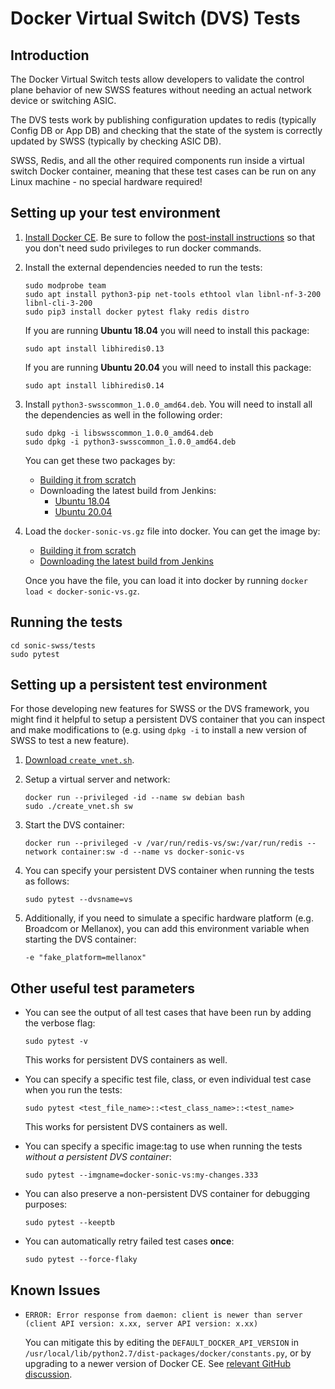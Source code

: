 # Docker Virtual Switch (DVS) Tests

## Introduction
The Docker Virtual Switch tests allow developers to validate the control plane behavior of new SWSS features without needing an actual network device or switching ASIC.

The DVS tests work by publishing configuration updates to redis (typically Config DB or App DB) and checking that the state of the system is correctly updated by SWSS (typically by checking ASIC DB).

SWSS, Redis, and all the other required components run inside a virtual switch Docker container, meaning that these test cases can be run on any Linux machine - no special hardware required!

## Setting up your test environment
1. [Install Docker CE](https://docs.docker.com/install/linux/docker-ce/ubuntu/). Be sure to follow the [post-install instructions](https://docs.docker.com/install/linux/linux-postinstall/) so that you don't need sudo privileges to run docker commands.
2. Install the external dependencies needed to run the tests:

    ```
    sudo modprobe team
    sudo apt install python3-pip net-tools ethtool vlan libnl-nf-3-200 libnl-cli-3-200
    sudo pip3 install docker pytest flaky redis distro
    ```

    If you are running **Ubuntu 18.04** you will need to install this package:
    ```
    sudo apt install libhiredis0.13
    ```

    If you are running **Ubuntu 20.04** you will need to install this package:
    ```
    sudo apt install libhiredis0.14
    ```
3. Install `python3-swsscommon_1.0.0_amd64.deb`. You will need to install all the dependencies as well in the following order:

    ```
    sudo dpkg -i libswsscommon_1.0.0_amd64.deb
    sudo dpkg -i python3-swsscommon_1.0.0_amd64.deb
    ```

    You can get these two packages by:
    - [Building it from scratch](https://github.com/Azure/sonic-swss-common)
    - Downloading the latest build from Jenkins:
      - [Ubuntu 18.04](https://sonic-jenkins.westus2.cloudapp.azure.com/job/common/job/sonic-swss-common-build-ubuntu/lastSuccessfulBuild/artifact/target/)
      - [Ubuntu 20.04](https://sonic-jenkins.westus2.cloudapp.azure.com/job/common/job/sonic-swss-common-build-ubuntu-20_04/lastSuccessfulBuild/artifact/target/)
4. Load the `docker-sonic-vs.gz` file into docker. You can get the image by:
    - [Building it from scratch](https://github.com/Azure/sonic-buildimage)
    - [Downloading the latest build from Jenkins](https://sonic-jenkins.westus2.cloudapp.azure.com/job/vs/job/buildimage-vs-all/lastSuccessfulBuild/artifact/target/)
    
    Once you have the file, you can load it into docker by running `docker load < docker-sonic-vs.gz`.

## Running the tests
```
cd sonic-swss/tests
sudo pytest
```

## Setting up a persistent test environment
For those developing new features for SWSS or the DVS framework, you might find it helpful to setup a persistent DVS container that you can inspect and make modifications to (e.g. using `dpkg -i` to install a new version of SWSS to test a new feature).

1. [Download `create_vnet.sh`](https://github.com/Azure/sonic-buildimage/blob/master/platform/vs/create_vnet.sh).
2. Setup a virtual server and network:

    ```
    docker run --privileged -id --name sw debian bash
    sudo ./create_vnet.sh sw
    ```
3. Start the DVS container:

    ```
    docker run --privileged -v /var/run/redis-vs/sw:/var/run/redis --network container:sw -d --name vs docker-sonic-vs
    ```

4. You can specify your persistent DVS container when running the tests as follows:
    
    ```
    sudo pytest --dvsname=vs
    ```

5. Additionally, if you need to simulate a specific hardware platform (e.g. Broadcom or Mellanox), you can add this environment variable when starting the DVS container:

    ```
    -e "fake_platform=mellanox"
    ```

## Other useful test parameters
- You can see the output of all test cases that have been run by adding the verbose flag:

    ```
    sudo pytest -v
    ```

    This works for persistent DVS containers as well.

- You can specify a specific test file, class, or even individual test case when you run the tests:

    ```
    sudo pytest <test_file_name>::<test_class_name>::<test_name>
    ```

    This works for persistent DVS containers as well.

- You can specify a specific image:tag to use when running the tests *without a persistent DVS container*:

    ```
    sudo pytest --imgname=docker-sonic-vs:my-changes.333
    ```

- You can also preserve a non-persistent DVS container for debugging purposes:

    ```
    sudo pytest --keeptb
    ```

- You can automatically retry failed test cases **once**:

    ```
    sudo pytest --force-flaky
    ```

## Known Issues
-   ```
    ERROR: Error response from daemon: client is newer than server (client API version: x.xx, server API version: x.xx)
    ```

    You can mitigate this by editing the `DEFAULT_DOCKER_API_VERSION` in `/usr/local/lib/python2.7/dist-packages/docker/constants.py`, or by upgrading to a newer version of Docker CE. See [relevant GitHub discussion](https://github.com/drone/drone/issues/2048).
    
